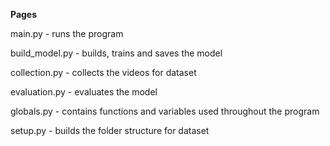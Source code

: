 **Pages**

main.py - runs the program

build_model.py - builds, trains and saves the model

collection.py - collects the videos for dataset

evaluation.py - evaluates the model

globals.py - contains functions and variables used throughout the program

setup.py - builds the folder structure for dataset
